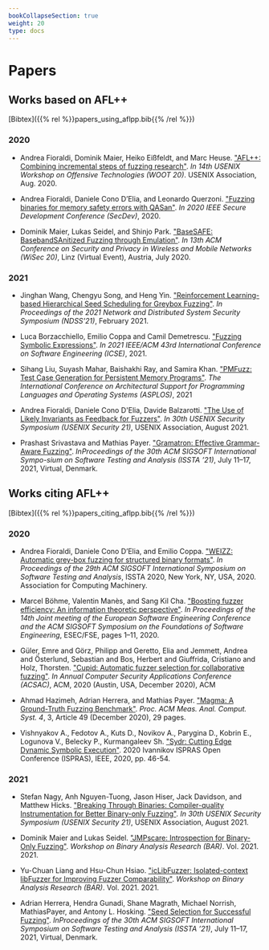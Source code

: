 ```yaml
---
bookCollapseSection: true
weight: 20
type: docs
---
```


# Papers

## Works based on AFL++

[Bibtex]({{% rel %}}papers_using_aflpp.bib{{% /rel %}})

### 2020

+ Andrea Fioraldi, Dominik Maier, Heiko Eißfeldt, and Marc Heuse. ["AFL++: Combining incremental steps of fuzzing research"](https://aflplus.plus//papers/aflpp-woot2020.pdf). *In 14th USENIX Workshop on Offensive Technologies (WOOT 20)*. USENIX Association, Aug. 2020.

+ Andrea Fioraldi, Daniele Cono D’Elia, and Leonardo Querzoni. ["Fuzzing binaries for memory safety errors with QASan"](https://andreafioraldi.github.io/assets/qasan-secdev20.pdf). *In 2020 IEEE Secure Development Conference (SecDev)*, 2020.

+ Dominik Maier, Lukas Seidel, and Shinjo Park. ["BaseSAFE: BasebandSAnitized Fuzzing through Emulation"](https://arxiv.org/pdf/2005.07797.pdf). *In 13th ACM Conference on Security and Privacy in Wireless and Mobile Networks (WiSec 20)*, Linz (Virtual Event), Austria, July 2020.

### 2021

+ Jinghan Wang, Chengyu Song, and Heng Yin. ["Reinforcement Learning-based Hierarchical Seed Scheduling for Greybox Fuzzing"](https://www.cs.ucr.edu/~csong/ndss21-afl-hier.pdf). *In Proceedings of the 2021 Network and Distributed System Security Symposium (NDSS'21)*, February 2021. 

+ Luca Borzacchiello, Emilio Coppa and Camil Demetrescu. ["Fuzzing Symbolic Expressions"](https://arxiv.org/pdf/2102.06580.pdf). *In 2021 IEEE/ACM 43rd International Conference on Software Engineering (ICSE)*, 2021.

+ Sihang Liu, Suyash Mahar, Baishakhi Ray, and Samira Khan. ["PMFuzz: Test Case Generation for Persistent Memory Programs"](https://www.cs.virginia.edu/~smk9u/Liu_PMFuzz_ASPLOS21.pdf). *The International Conference on Architectural Support for Programming Languages and Operating Systems (ASPLOS)*, 2021

+ Andrea Fioraldi, Daniele Cono D'Elia, Davide Balzarotti. ["The Use of Likely Invariants as Feedback for Fuzzers"](http://www.s3.eurecom.fr/docs/usenixsec21_fioraldi.pdf). *In 30th USENIX Security Symposium (USENIX Security 21)*, USENIX Association, August 2021.

+ Prashast Srivastava and Mathias Payer. ["Gramatron: Effective Grammar-Aware Fuzzing"](http://nebelwelt.net/files/21ISSTA.pdf). *InProceedings of the 30th ACM SIGSOFT International Sympo-sium on Software Testing and Analysis (ISSTA ’21)*, July 11–17, 2021, Virtual, Denmark.

## Works citing AFL++

[Bibtex]({{% rel %}}papers_citing_aflpp.bib{{% /rel %}})

### 2020

+ Andrea Fioraldi, Daniele Cono D’Elia, and Emilio Coppa. ["WEIZZ: Automatic grey-box fuzzing for structured binary formats"](https://andreafioraldi.github.io/assets/weizz-issta2020.pdf). *In Proceedings of the 29th ACM SIGSOFT International Symposium on Software Testing and Analysis*, ISSTA 2020, New York, NY, USA, 2020. Association for Computing Machinery.

+ Marcel Böhme, Valentin Manès, and Sang Kil Cha. ["Boosting fuzzer efficiency: An information theoretic perspective"](https://mboehme.github.io/paper/FSE20.Entropy.pdf). *In Proceedings of the 14th Joint meeting of the European Software Engineering Conference and the ACM SIGSOFT Symposium on the Foundations of Software Engineering*, ESEC/FSE, pages 1–11, 2020.

+ Güler, Emre and Görz, Philipp and Geretto, Elia and Jemmett, Andrea and Österlund, Sebastian and Bos, Herbert and Giuffrida, Cristiano and Holz, Thorsten. ["Cupid: Automatic fuzzer selection for collaborative fuzzing"](https://www.ei.ruhr-uni-bochum.de/media/emma/veroeffentlichungen/2020/09/26/ACSAC20-Cupid_TiM9H07.pdf). *In Annual Computer Security Applications Conference (ACSAC)*, ACM, 2020 (Austin, USA, December 2020), ACM

+ Ahmad Hazimeh, Adrian Herrera, and Mathias Payer. ["Magma: A Ground-Truth Fuzzing Benchmark"](https://dl.acm.org/doi/pdf/10.1145/3428334). *Proc. ACM Meas. Anal. Comput. Syst. 4*, 3, Article 49 (December 2020), 29 pages.

+ Vishnyakov A., Fedotov A., Kuts D., Novikov A., Parygina D., Kobrin E., Logunova V., Belecky P., Kurmangaleev Sh. ["Sydr: Cutting Edge Dynamic Symbolic Execution"](https://arxiv.org/pdf/2011.09269.pdf). 2020 Ivannikov ISPRAS Open Conference (ISPRAS), IEEE, 2020, pp. 46-54.

### 2021

+ Stefan Nagy, Anh Nguyen-Tuong, Jason Hiser, Jack Davidson, and Matthew Hicks. ["Breaking Through Binaries: Compiler-quality Instrumentation for Better Binary-only Fuzzing"](http://static1.1.sqspcdn.com/static/f/543048/28391424/1610229123433/FIBRE_USENIX_21.pdf?token=F1KXP383rJP1UWqGgPASdv5Xlkc%3D). *In 30th USENIX Security Symposium (USENIX Security 21)*, USENIX Association, August 2021. 

+ Dominik Maier and Lukas Seidel. ["JMPscare: Introspection for Binary-Only Fuzzing"](https://www.ndss-symposium.org/wp-content/uploads/bar2021_23003_paper.pdf). *Workshop on Binary Analysis Research (BAR)*. Vol. 2021. 2021.

+ Yu-Chuan Liang and Hsu-Chun Hsiao. ["icLibFuzzer: Isolated-context libFuzzer for Improving Fuzzer Comparability"](https://www.ndss-symposium.org/wp-content/uploads/bar2021_23013_paper.pdf). *Workshop on Binary Analysis Research (BAR)*. Vol. 2021. 2021.

+ Adrian Herrera, Hendra Gunadi, Shane Magrath, Michael Norrish, MathiasPayer, and Antony L. Hosking. ["Seed Selection for Successful Fuzzing"](http://nebelwelt.net/files/21ISSTA2.pdf). *InProceedings of the 30th ACM SIGSOFT International Symposium on Software Testing and Analysis (ISSTA ’21)*, July 11–17, 2021, Virtual, Denmark.
